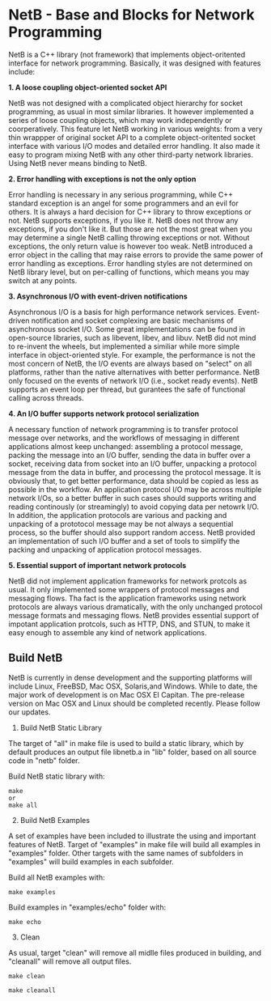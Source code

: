 # NetB - Base and Blocks for Network Programming  

NetB is a C++ library (not framework) that implements object-oritented interface for network programming. Basically, it was designed with features include: 

**1. A loose coupling object-oriented socket API**         

NetB was not designed with a complicated object hierarchy for socket programming, as usual in most similar libraries. It however implemented a series of loose coupling objects, which may work independently or coorperatively. This feature let NetB working in various weights: from a very thin wrappper of original socket API to a complete object-oritented socket interface with various I/O modes and detailed error handling. It also made it easy to program mixing NetB with any other third-party network libraries. Using NetB never means binding to NetB. 

**2. Error handling with exceptions is not the only option**    

Error handling is necessary in any serious programming, while C++ standard exception is an angel for some programmers and an evil for others. It is always a hard decision for C++ library to throw exceptions or not. NetB supports exceptions, if you like it. NetB does not throw any exceptions, if you don't like it. But those are not the most great when you may determine a single NetB calling throwing exceptions or not. Without exceptions, the only return value is however too weak. NetB introduced a error object in the calling that may raise errors to provide the same power of error handling as exceptions. Error handling styles are not determined on NetB library level, but on per-calling of functions, which means you may switch at any points.  

**3. Asynchronous I/O with event-driven notifications**  

Asynchronous I/O is a basis for high performance network services. Event-driven notification and socket complexing are basic mechanisms of asynchronous socket I/O. Some great implementations can be found in open-source libraries, such as libevent, libev, and libuv. NetB did not mind to re-invent the wheels, but implemented a similiar while more simple interface in object-oriented style. For example, the performance is not the most concern of NetB, the I/O events are always based on "select" on all platforms, rather than the native alternatives with better performance. NetB only focused on the events of network I/O (i.e., socket ready events). NetB supports an event loop per thread, but gurantees the safe of functional calling across threads.   

**4. An I/O buffer supports network protocol serialization**   

A necessary function of network programming is to transfer protocol message over networks, and the workflows of messaging in different applications almost keep unchanged: assembling a protocol message, packing the message into an I/O buffer, sending the data in buffer over a socket, receiving data from socket into an I/O buffer, unpacking a protocol message from the data in buffer, and processing the protocol message. It is obviously that, to get better performance, data should be copied as less as possible in the workflow. An application protocol I/O may be across multiple network I/Os, so a better buffer in such cases should supports writing and reading continously (or streamingly) to avoid copying data per netowrk I/O. In addition, the application protocols are various and packing and unpacking of a prototocol message may be not always a sequential process, so the buffer should also support random access. NetB provided an implementation of such I/O buffer and a set of tools to simplify the packing and unpacking of application protocol messages.    

**5. Essential support of important network protocols**    

NetB did not implement application frameworks for network protcols as usual. It only implemented some wrappers of protocol messages and messaging flows. Tha fact is the application frameworks using network protocols are always various dramatically, with the only unchanged protocol message formats and messaging flows. NetB provides essential support of impotant application protcols, such as HTTP, DNS, and STUN, to make it easy enough to assemble any kind of network applications.  

## Build NetB

NetB is currently in dense development and the supporting platforms will include Linux, FreeBSD, Mac OSX, Solaris,and Windows. While to date, the major work of development is on Mac OSX EI Capitan. The pre-release version on Mac OSX and Linux should be completed recently. Please follow our updates. 

1. Build NetB Static Library

The target of "all" in make file is used to build a static library, which by default produces an output file libnetb.a in "lib" folder, based on all source code in "netb" folder.   

Build NetB static library with:  
```shell
make
or
make all  
```

2. Build NetB Examples  

A set of examples have been included to illustrate the using and important features of NetB. Target of "examples" in make file will build all examples in "examples" folder. Other targets with the same names of subfolders in "examples" will build examples in each subfolder. 

Build all NetB examples with:    
```shell
make examples
```

Build examples in "examples/echo" folder with:  
```shell
make echo 
```

3. Clean  

As usual, target "clean" will remove all midlle files produced in building, and "cleanall" will remove all output files. 

```shell
make clean
```

```shell
make cleanall
```
